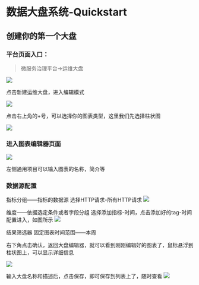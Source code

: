 # 数据大盘系统-Quickstart

## 创建你的第一个大盘

### 平台页面入口：

> 微服务治理平台->运维大盘

![](http://terminus-paas.oss-cn-hangzhou.aliyuncs.com/paas-doc/2021/04/14/8b61c388-ba97-4635-8363-bec846d91160.png)

点击新建运维大盘，进入编辑模式

![](http://terminus-paas.oss-cn-hangzhou.aliyuncs.com/paas-doc/2021/04/14/dbd301b5-d84a-4588-a8c1-a9091bb0f4dc.png)

点击右上角的+号，可以选择你的图表类型，这里我们先选择柱状图

![](http://terminus-paas.oss-cn-hangzhou.aliyuncs.com/paas-doc/2021/04/14/5c4db078-cd81-4543-8d26-c499a684b3f9.png)

### 进入图表编辑器页面
![](http://terminus-paas.oss-cn-hangzhou.aliyuncs.com/paas-doc/2021/04/14/d59814a3-5d12-4598-8c50-9fafcf42d1a9.png)

左侧通用项目可以输入图表的名称，简介等

### 数据源配置

指标分组——指标的数据源 选择HTTP请求-所有HTTP请求
![](http://terminus-paas.oss-cn-hangzhou.aliyuncs.com/paas-doc/2021/04/14/e310d890-4eee-4626-8365-2bcb65e8922d.png)

维度——依据选定条件或者字段分组  选择添加指标-时间，点击添加好的tag-时间配置进入，如图所示
![](http://terminus-paas.oss-cn-hangzhou.aliyuncs.com/paas-doc/2021/04/14/ccfb3328-faf5-484c-b6b4-35994ce867aa.png)

结果筛选器
固定图表时间范围——本周

右下角点击确认，返回大盘编辑器，就可以看到刚刚编辑好的图表了，鼠标悬浮到柱状图上，可以显示详细信息

![](http://terminus-paas.oss-cn-hangzhou.aliyuncs.com/paas-doc/2021/04/14/2c96024e-65bf-4b44-a90c-5053eacf35ac.png)

输入大盘名称和描述后，点击保存，即可保存到列表上了，随时查看
![](http://terminus-paas.oss-cn-hangzhou.aliyuncs.com/paas-doc/2021/04/14/dc7bb892-228e-4e5b-9c04-81a7965ca452.png)

